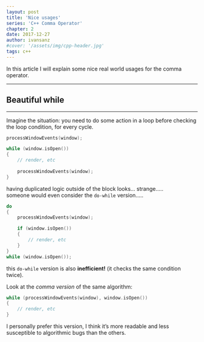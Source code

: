 ```yaml
---
layout: post
title: 'Nice usages'
series: 'C++ Comma Operator'
chapter: 2
date: 2017-12-27
author: ivansanz
#cover: '/assets/img/cpp-header.jpg'
tags: c++
---
```


In this article I will explain some nice real world usages for the comma operator.

<!-- more -->

------
## Beautiful while
------

Imagine the situation: you need to do some action in a loop before  checking the loop condition, for every cycle.

```cpp
processWindowEvents(window);

while (window.isOpen())
{
    // render, etc
    
    processWindowEvents(window);
}
```

having duplicated logic outside of the block looks... strange.....<br/>
someone would even consider the `do-while` version.....

```cpp
do
{
    processWindowEvents(window);

    if (window.isOpen())
    {
        // render, etc
    }
}
while (window.isOpen());
```

this `do-while` version is also **inefficient!** (it checks the same condition twice).

Look at the *comma version* of the same algorithm:

```cpp
while (processWindowEvents(window), window.isOpen())
{
    // render, etc
}
```

I personally prefer this version, I think it’s more readable and less susceptible to algorithmic bugs than the others.
